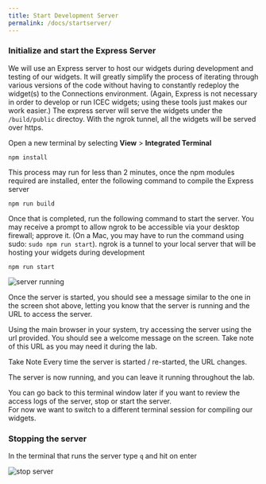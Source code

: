 ```yaml
---
title: Start Development Server
permalink: /docs/startserver/
---
```


### Initialize and start the Express Server

We will use an Express server to host our widgets during development and testing of our widgets.  It will greatly simplify the process of iterating through various versions of the code without having to constantly redeploy the widget(s) to the Connections environment.  (Again, Express is not necessary in order to develop or run ICEC widgets; using these tools just makes our work easier.) The express server will serve the widgets under the ```/build/public``` directoy.   With the ngrok tunnel, all the widgets will be served over https. 

Open a new terminal by selecting **View** > **Integrated Terminal**

```
npm install
```

This process may run for less than 2 minutes, once the npm modules required are installed, enter the following command to compile the Express server

```
npm run build
```

Once that is completed, run the following command to start the server. You may receive a prompt to allow ngrok to be accessible via your desktop firewall; approve it. (On a Mac, you may have to run the command using sudo: `sudo npm run start`). ngrok is a tunnel to your local server that will be hosting your widgets during development
```
npm run start
```

![server running](../images/serverrun.png)

Once the server is started, you should see a message similar to the one in the screen shot above, letting you know that the server is running and the URL to access the server.   

Using the main browser in your system, try accessing the server using the url provided.  You should see a welcome message on the screen.  Take note of this URL as you may need it during the lab.

<p>
<span class="label label-warning">Take Note</span>
Every time the server is started / re-started, the URL changes.  
</p>

The server is now running, and you can leave it running throughout the lab.  

You can go back to this terminal window later if you want to review the access logs of the server, stop or start the server.  
For now we want to switch to a different terminal session for compiling our widgets.  

### Stopping the server

In the terminal that runs the server type ```q``` and hit on enter

![stop server](../images/stopserver.png)


